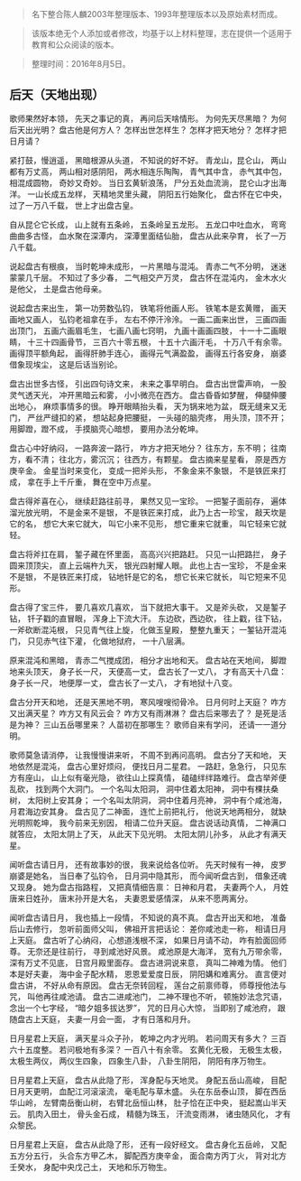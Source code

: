 > 名下整合陈人麟2003年整理版本、1993年整理版本以及原始素材而成。

> 该版本绝无个人添加或者修改，均基于以上材料整理，志在提供一个适用于教育和公众阅读的版本。

> 整理时间：2016年8月5日。

## 后天（天地出现）

歌师果然好本领，
先天之事记的真，
再问后天啥情形。
为何先天尽黑暗？
为何后天出光明？
盘古他是何方人？
怎样出世怎样生？
怎样才把天地分？
怎样才把日月请？

紧打鼓，慢逍遥，
黑暗根源从头道，
不知说的好不好。
青龙山，昆仑山，
两山都有万丈高，
两山相对感阴阳，
两水相连乐陶陶，
青气其中含，
赤气其中包，
相混成圆物，
奇妙又奇妙。
当日玄黄斩浪荡，
尸分五处血流淌，
昆仑山才出海洋。
一山长成五龙样，
天精地灵里头藏，
阴阳五行始聚化，
盘古怀在它中央，
过了一万八千载，
世上才出盘古皇。

自从昆仑它长成，
山上就有五条岭，
五条岭呈五龙形。
五龙口中吐血水，
弯弯曲曲多古怪，
血水聚在深潭内，
深潭里面结仙胎，
盘古从此来孕育，
长了一万八千载。

说起盘古有根痕，
当时乾坤未成形，
一片黑暗与混沌。
青赤二气不分明，
迷迷蒙蒙几千层。
不知过了多少春，
二气相交产万灵，
盘古怀在混沌内，
金木水火是他父，
土是盘古他母亲。

说起盘古来出生，
第一功劳数弘钧，
铁笔将他画人形。
铁笔本是玄黄赠，
画天画地又画人，
弘钧老祖拿在手，
左右不停汗泠泠。
一画二画来出世，
三画四画出顶门，
五画六画眉毛生，
七画八画七窍明，
九画十画画四肢，
十一十二画眼睛，
十三十四画骨节，
三百六十零五根，
十五十六画汗毛，
十万八千有余零。
画得顶平额角起，
画得肝肺手连心，
画得元气满盈盈，
画得五行各安身，
崩婆借象现埃尘，
这是后话当别论。

盘古出世多古怪，
引出四句诗文来，
未来之事早明白。
盘古出世雷声响，
一股灵气透天光，
冲开黑暗云和雾，
小小微亮在西方。
盘古昏昏如梦醒，
伸腿伸腰出地心，
麻烦事情多的很。
睁开眼睛抬头看，
天为锅来地为盆，
既无缝来又无门，
严丝严缝扣的紧，
想站起身把腰挺，
一头碰的脑壳疼，
用头顶，顶不开；
用脚蹬，蹬不成，
手摸脑壳心暗想，
要用办法分乾坤。

盘古心中好纳闷，
一路奔波一路行，
咋方才把天地分？
往东方，东不明；
往南方，看不清；
往北方，雾沉沉；
往西方，有颗星。
盘古摘来星星看，
原是西方庚辛金。
金星当时来变化，
变成一把斧头形，
不象金来不象银，
不是铁匠来打成，
拿在手上千斤重，
舞在空中万点星。

盘古得斧喜在心，
继续赶路往前寻，
果然又见一宝珍。
一把錾子面前存，
遍体溜光放光明，
不是金来不是银，
不是铁匠来打成，
此乃上古一珍宝，
敲天坎是它的名，
想它大来它就大，
叫它小来不见形，
想它重来它就重，
叫它轻来它就轻。

盘古将斧扛在肩，
錾子藏在怀里面，
高高兴兴把路赶。
只见一山把路拦，
身子圆来顶顶尖，
直上云端杵九天，
银光四射耀人眼。
此也上古一宝珍，
不是金来不是银，
不是铁匠来打成，
钻地钎是它的名，
想它长来它就长，
叫它短来不见形。

盘古得了宝三件，
要几喜欢几喜欢，
当下就把大事干。
又是斧头砍，
又是錾子钻，
钎子戳的直冒眼，
浑身上下流大汗。
东边砍，西边砍，
往上戳，往下钻，
一斧砍断混沌根，
只见青气往上旋，
化做玉皇殿，
整整九重天；
一錾钻开混沌门，
只见赤气往下灌，
化做地狱府，
一十八层满。

原来混沌和黑暗，
青赤二气搅成团，
相分才出地和天。
盘古站在天地间，
脚蹬地来头顶天，
身子长一尺，
天便高一丈，
盘古长了一丈八，
才有高天十八盘：
身子长一尺，
地便厚一丈，
盘古长了一丈八，
才有地狱十八变。

盘古分开天和地，
还是天黑地不明，
寒风嗖嗖彻骨冷。
日月何时上天庭？
咋方又出满天星？
咋方又有风云会？
咋方又有雨淋淋？
盘古后来哪去了？
是死是活是为神？
三山五岳哪里来？
人苗初在那哪生？
歌师自来有学问，
还请一一道分明。

歌师莫急请消停，
让我慢慢讲来听，
不周不到再问高明。
盘古分了天和地，
天地依然是混沌，
盘古心里好烦闷，
便找日月二星君。
一路赶，急急行，
只见东方有座山，
山上似有毫光隐，
欲往山上探真情，
磕磕绊绊路难行。
盘古举斧便乱砍，
找到两个大洞门。
一个名叫太阳洞，
洞中住着太阳神，
洞中有棵扶桑树，
太阳树上安其身；
一个名叫太阴洞，
洞中住着月亮神，
洞中有个咸池海，
月君海边安其身。
盘古见了二神面，
连忙上前把礼行，
他说天地两相分，
就缺光明照乾坤，
我今前来无别因，
相请二位升天庭。
盘古说话动真情，
二神满口就答应，
太阳太阴上了天，
从此天下见光明。
太阳太阴儿孙多，
从此才有满天星。

闻听盘古请日月，
还有故事妙的很，
我来说给各位听。
先天时候有一神，
皮罗崩婆是她名，
当日奉了弘钧令，
日月洞中隐其形，
而今闻听盘古到，
借象还魂又现身。
她为盘古指路程，
又把真情细告禀：
日神和月君，
夫妻两个人，
月姓唐来日姓孙，
唐末孙开是大名，
夫妻恩爱感情深，
从来不愿两离分。

闻听盘古请日月，
我也插上一段情，
不知说的真不真。
盘古开出天和地，
准备后山去修行，
忽听前面师父叫，
佛祖开言把话论：
差你咸池走一称，
相请日月上天庭。
盘古听了心纳闷，
心想道浅根不深，
如果日月请不动，
咋有脸面回师尊。
无奈还是往前行，
寻到咸池好风景。
咸池原是大海洋，
宽有九万带余零，
深有万丈不见底，
日宫月殿里面存。
盘古进洞说来意，
真叫二神难为情。
他们本是好夫妻，
海中金子配水精，
恩恩爱爱度日辰，
阴阳媾和难离分。
直言便对盘古讲，
不好从命有原因。
盘古无奈转回程，
莲台之前禀师尊，
师尊授他法与咒，
叫他再往咸池请。
盘古二进咸池门，
二神不理也不听，
顿施妙法念咒语，
念出一个七字经，
“暗夕姐多拔达罗”，
咒的日月心大惊，
当即别了咸池府，
跟随盘古上天庭，
夫妻一月会一面，
才有日落和月升。

日月星君上天庭，
满天星斗众子孙，
乾坤之内才光明。
若问周天有多大？
三百六十五度整。
若问极地有多深？
一百八十有余零。
玄黄化无极，
无极生太极，
太极生两仪，
两仪生四象，
四象生八卦，
八卦生阴阳，
阴阳有序万物生。

日月星君上天庭，
盘古从此隐了形，
浑身配与天地灵。
身配五岳山高峻，
目配日月天更明，
血配江河滚滚流，
毫毛配与草木盛。
头在东岳泰山顶，
脚在西岳华山岭，
左臂南岳衡山树，
右臂北岳恒山林，
肚子恰在正中央，
挺起嵩山半天云。
肌肉入田土，
骨头金石成，
精髓为珠玉，
汗流变雨淋，
诸虫随风化，
才有众黎民。

日月星君上天庭，
盘古从此隐了形，
还有一段好经文。
盘古身化五岳岭，
又配五方分五行，
头合东方甲乙木，
脚配西方庚辛金，
面合南方丙丁火，
背对北方壬癸水，
身配中央戊己土，
天地和乐万物生。
